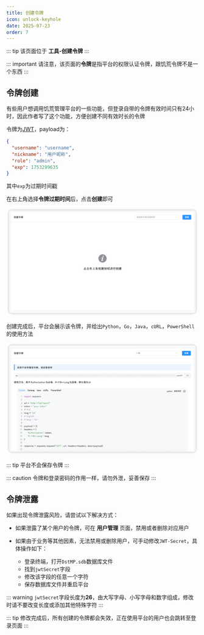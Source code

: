 ```yaml
---
title: 创建令牌
icon: unlock-keyhole
date: 2025-07-23
order: 7
---
```


::: tip
该页面位于 **工具-创建令牌**
:::

::: important
请注意，该页面的**令牌**是指平台的权限认证令牌，跟饥荒令牌不是一个东西
:::

## 令牌创建

有些用户想调用饥荒管理平台的一些功能，但登录自带的令牌有效时间只有24小时，因此作者写了这个功能，方便创建不同有效时长的令牌

令牌为[JWT](https://jwt.io/)，payload为：
```json
{
  "username": "username",
  "nickname": "用户昵称",
  "role": "admin",
  "exp": 1753299635
}
```

其中`exp`为过期时间戳

在右上角选择**令牌过期时间**后，点击**创建**即可

![创建令牌](assets/token-create.png)

创建完成后，平台会展示该令牌，并给出`Python`，`Go`，`Java`，`cURL`，`PowerShell`的使用方法

![创建完成](assets/token-created.png)

::: tip
平台不会保存令牌
:::

::: caution
令牌和登录密码的作用一样，请勿外泄，妥善保存
:::

## 令牌泄露

如果出现令牌泄露风险，请尝试以下解决方式：

- 如果泄露了某个用户的令牌，可在 **用户管理** 页面，禁用或者删除对应用户

- 如果由于业务等其他因素，无法禁用或删除用户，可手动修改`JWT-Secret`，具体操作如下：
  - 登录终端，打开`DstMP.sdb`数据库文件
  - 找到`jwtSecret`字段
  - 修改该字段的任意一个字符
  - 保存数据库文件并重启平台

::: warning
`jwtSecret`字段长度为**26**，由大写字母、小写字母和数字组成，修改时请不要改变长度或添加其他特殊字符
:::

::: tip
修改完成后，所有创建的令牌都会失效，正在使用平台的用户也会跳转至登录页面
:::
